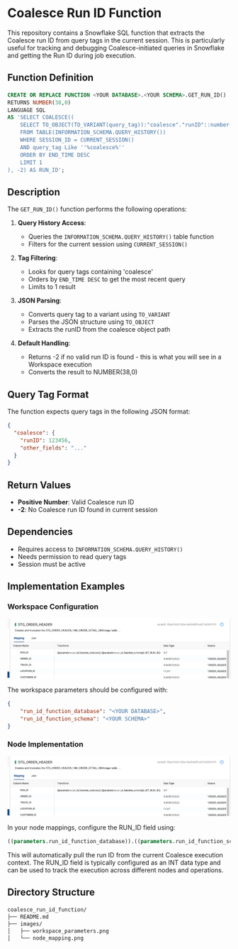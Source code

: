 # Coalesce Run ID Function

This repository contains a Snowflake SQL function that extracts the Coalesce run ID from query tags in the current session. This is particularly useful for tracking and debugging Coalesce-initiated queries in Snowflake and getting the Run ID during job execution.

## Function Definition

```sql
CREATE OR REPLACE FUNCTION <YOUR DATABASE>.<YOUR SCHEMA>.GET_RUN_ID()
RETURNS NUMBER(38,0)
LANGUAGE SQL
AS 'SELECT COALESCE((
    SELECT TO_OBJECT(TO_VARIANT(query_tag)):"coalesce"."runID"::number
    FROM TABLE(INFORMATION_SCHEMA.QUERY_HISTORY())
    WHERE SESSION_ID = CURRENT_SESSION()
    AND query_tag Like ''%coalesce%''
    ORDER BY END_TIME DESC
    LIMIT 1
), -2) AS RUN_ID';
```

## Description

The `GET_RUN_ID()` function performs the following operations:

1. **Query History Access**: 
   - Queries the `INFORMATION_SCHEMA.QUERY_HISTORY()` table function
   - Filters for the current session using `CURRENT_SESSION()`

2. **Tag Filtering**:
   - Looks for query tags containing 'coalesce'
   - Orders by `END_TIME DESC` to get the most recent query
   - Limits to 1 result

3. **JSON Parsing**:
   - Converts query tag to a variant using `TO_VARIANT`
   - Parses the JSON structure using `TO_OBJECT`
   - Extracts the runID from the coalesce object path

4. **Default Handling**:
   - Returns -2 if no valid run ID is found - this is what you will see in a Workspace execution
   - Converts the result to NUMBER(38,0)

## Query Tag Format

The function expects query tags in the following JSON format:
```json
{
  "coalesce": {
    "runID": 123456,
    "other_fields": "..."
  }
}
```

## Return Values

- **Positive Number**: Valid Coalesce run ID
- **-2**: No Coalesce run ID found in current session

## Dependencies

- Requires access to `INFORMATION_SCHEMA.QUERY_HISTORY()`
- Needs permission to read query tags
- Session must be active

## Implementation Examples

### Workspace Configuration

![Workspace Parameters](./image-node.png)

The workspace parameters should be configured with:
```json
{
    "run_id_function_database": "<YOUR DATABASE>",
    "run_id_function_schema": "<YOUR SCHEMA>"
}
```

### Node Implementation

![Node Mapping](./image-node.png)

In your node mappings, configure the RUN_ID field using:
```sql
((parameters.run_id_function_database)).((parameters.run_id_function_schema)).GET_RUN_ID()
```

This will automatically pull the run ID from the current Coalesce execution context. The RUN_ID field is typically configured as an INT data type and can be used to track the execution across different nodes and operations.

## Directory Structure

```
coalesce_run_id_function/
├── README.md
├── images/
│   ├── workspace_parameters.png
│   └── node_mapping.png
```

